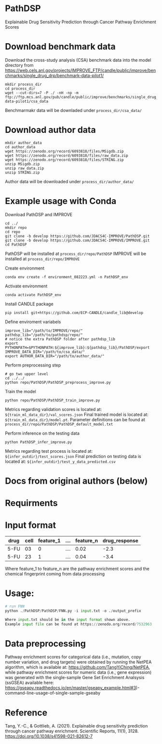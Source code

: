 # PathDSP
Explainable Drug Sensitivity Prediction through Cancer Pathway Enrichment Scores

# Download benchmark data

Download the cross-study analysis (CSA) benchmark data into the model directory from https://web.cels.anl.gov/projects/IMPROVE_FTP/candle/public/improve/benchmarks/single_drug_drp/benchmark-data-pilot1/

```
mkdir process_dir
cd process_dir
wget --cut-dirs=7 -P ./ -nH -np -m ftp://ftp.mcs.anl.gov/pub/candle/public/improve/benchmarks/single_drug_drp/benchmark-data-pilot1/csa_data
```

Benchmarmakr data will be downladed under `process_dir/csa_data/`

# Download author data

```
mkdir author_data
cd author_data
wget https://zenodo.org/record/6093818/files/MSigdb.zip
wget https://zenodo.org/record/6093818/files/raw_data.zip
wget https://zenodo.org/record/6093818/files/STRING.zip
unzip MSigdb.zip
unzip raw_data.zip
unzip STRING.zip
```

Author data will be downloaded under `process_dir/author_data/`

# Example usage with Conda

Download PathDSP and IMPROVE

```
cd ../
mkdir repo
cd repo
git clone -b develop https://github.com/JDACS4C-IMPROVE/PathDSP.git
git clone -b develop https://github.com/JDACS4C-IMPROVE/IMPROVE.git
cd PathDSP
```

PathDSP will be installed at `process_dir/repo/PathDSP`
IMPROVE will be installed at `process_dir/repo/IMPROVE`

Create environment

```
conda env create -f environment_082223.yml -n PathDSP_env
```

Activate environment

```
conda activate PathDSP_env
```

Install CANDLE package

```
pip install git+https://github.com/ECP-CANDLE/candle_lib@develop
```

Define enviroment variabels

```
improve_lib="/path/to/IMPROVE/repo/"
pathdsp_lib="/path/to/pathdsp/repo/"
# notice the extra PathDSP folder after pathdsp_lib
export PYTHONPATH=$PYTHONPATH:${improve_lib}:${pathdsp_lib}/PathDSP/export IMPROVE_DATA_DIR="/path/to/csa_data/"
export AUTHOR_DATA_DIR="/path/to/author_data/"
```

Perform preprocessing step

```
# go two upper level
cd ../../
python repo/PathDSP/PathDSP_preprocess_improve.py
```

Train the model

```
python repo/PathDSP/PathDSP_train_improve.py
```

Metrics regarding validation scores is located at: `${train_ml_data_dir}/val_scores.json`
Final trained model is located at: `${train_ml_data_dir}/model.pt`. Parameter definitions can be found at `process_dir/repo/PathDSP/PathDSP_default_model.txt`

Perform inference on the testing data

```
python PathDSP_infer_improve.py
```

Metrics regarding test process is located at: `${infer_outdir}/test_scores.json`
Final prediction on testing data is located at: `${infer_outdir}/test_y_data_predicted.csv`


# Docs from original authors (below)

# Requirments

# Input format

|drug|cell|feature_1|....|feature_n|drug_response|
|----|----|--------|----|--------|----|
|5-FU|03|0|....|0.02|-2.3|
|5-FU|23|1|....|0.04|-3.4|

Where feature_1 to feature_n are the pathway enrichment scores and the chemical fingerprint coming from data processing
# Usage:
```python
# run FNN 
python ./PathDSP/PathDSP/FNN.py -i input.txt -o ./output_prefix

Where input.txt should be in the input format shown above. 
Example input file can be found at https://zenodo.org/record/7532963
```
# Data preprocessing
Pathway enrichment scores for categorical data (i.e., mutation, copy number variation, and drug targets) were obtained by running the NetPEA algorithm, which is available at: https://github.com/TangYiChing/NetPEA, while pathway enrichment scores for numeric data (i.e., gene expression) was generated with the single-sample Gene Set Enrichment Analsysis (ssGSEA) available here: https://gseapy.readthedocs.io/en/master/gseapy_example.html#3)-command-line-usage-of-single-sample-gseaby 


# Reference
Tang, Y.-C., & Gottlieb, A. (2021). Explainable drug sensitivity prediction through cancer pathway enrichment. Scientific Reports, 11(1), 3128. https://doi.org/10.1038/s41598-021-82612-7
